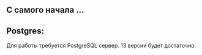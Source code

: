 С самого начала ...   
---
## Postgres:  
Для работы требуется PostgreSQL сервер. 13 версии будет достаточно.   



